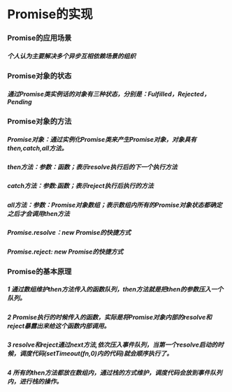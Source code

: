 # Promise的实现

### Promise的应用场景
##### 个人认为主要解决多个异步互相依赖场景的组织

### Promise对象的状态
##### 通过Promise类实例话的对象有三种状态，分别是：Fulfilled，Rejected，Pending

### Promise对象的方法
##### Promise对象：通过实例化Promise类来产生Promise对象，对象具有then,catch,all方法。
##### then方法：参数：函数；表示resolve执行后的下一个执行方法
##### catch方法：参数:函数；表示reject执行后执行的方法
##### all方法：参数：Promise对象数组；表示数组内所有的Promise对象状态都确定之后才会调用then方法
##### Promise.resolve：new Promise的快捷方式
##### Promise.reject:  new Promise的快捷方式

### Promise的基本原理
##### 1 通过数组维护then方法传入的函数队列，then方法就是把then的参数压入一个队列。
##### 2 Promise执行的时候传入的函数，实际是将Promise对象内部的resolve和reject暴露出来给这个函数内部调用。
##### 3 resolve和reject通过next方法,依次压入事件队列，当第一个resolve启动的时候，调度代码(setTimeout(fn,0)内的代码)就会顺序执行了。
##### 4 所有的then方法都放在数组内，通过栈的方式维护，调度代码会放到事件队列内，进行栈的操作。

